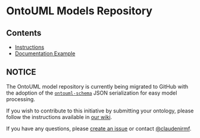 # OntoUML Models Repository

## Contents

- [Instructions](#intructions)
- [Documentation Example](#documentation-example)

## NOTICE

The OntoUML model repository is currently being migrated to GitHub with the adoption of the [`ontouml-schema`](https://github.com/OntoUML/ontouml-schema) JSON serialization for easy model processing.

If you wish to contribute to this initiative by submitting your ontology, please follow the instructions available in [our wiki](https://github.com/unibz-core/ontouml-models/wiki/How-to-Submit-a-Model). 

If you have any questions, please [create an issue](https://github.com/unibz-core/ontouml-models/issues) or contact [@claudenirmf](https://github.com/claudenirmf/).


